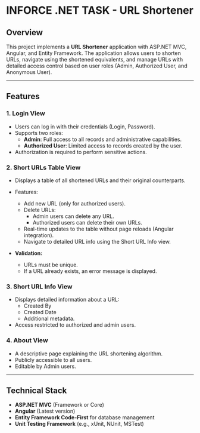 # INFORCE .NET TASK - URL Shortener

## Overview

This project implements a **URL Shortener** application with ASP.NET MVC, Angular, and Entity Framework. The application allows users to shorten URLs, navigate using the shortened equivalents, and manage URLs with detailed access control based on user roles (Admin, Authorized User, and Anonymous User).

---

## Features

### 1. **Login View**
- Users can log in with their credentials (Login, Password).
- Supports two roles: 
  - **Admin**: Full access to all records and administrative capabilities.
  - **Authorized User**: Limited access to records created by the user.
- Authorization is required to perform sensitive actions.

### 2. **Short URLs Table View**
- Displays a table of all shortened URLs and their original counterparts.
- Features:
  - Add new URL (only for authorized users).
  - Delete URLs:
    - Admin users can delete any URL.
    - Authorized users can delete their own URLs.
  - Real-time updates to the table without page reloads (Angular integration).
  - Navigate to detailed URL info using the Short URL Info view.

- **Validation:**
  - URLs must be unique.
  - If a URL already exists, an error message is displayed.

### 3. **Short URL Info View**
- Displays detailed information about a URL:
  - Created By
  - Created Date
  - Additional metadata.
- Access restricted to authorized and admin users.

### 4. **About View**
- A descriptive page explaining the URL shortening algorithm.
- Publicly accessible to all users.
- Editable by Admin users.

---

## Technical Stack

- **ASP.NET MVC** (Framework or Core)
- **Angular** (Latest version)
- **Entity Framework Code-First** for database management
- **Unit Testing Framework** (e.g., xUnit, NUnit, MSTest)
